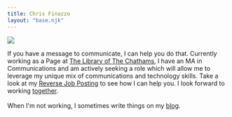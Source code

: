 ```yaml
---
title: Chris Finazzo
layout: "base.njk"
---
```

<div class="content">
<img class="me" src="/media/me.jpg">

<p class="intro">If you have a message to communicate, I can help you do that. Currently working as a Page at <a href="https://chathamlibrary.org">The Library of The Chathams</a>, I have an MA in Communications and am actively seeking a role which will allow me to leverage my unique mix of communications and technology skills. Take a look at my <a href="/rjp">Reverse Job Posting</a> to see how I can help you. I look forward to working <a href="/contact">together</a>.<br /><br />When I'm not working, I sometimes write things on my <a href="https://chrisfinazzo.com">blog</a>.</p>
</div>
